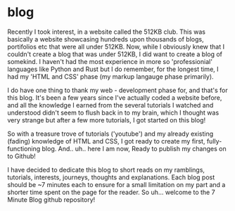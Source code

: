 # blog
Recently I took interest, in a website called the 512KB club. This was basically a website showcasing hundreds upon thousands of blogs, portifolios etc that were all under 512KB. Now, while I obviously knew that I couldn't create a blog that was under 512KB, I did want to create a blog of somekind. I haven't had the most experience in more so 'professionial' languages like Python and Rust but I do remember, for the longest time, I had my 'HTML and CSS' phase (my markup langauge phase primarily). 

I do have one thing to thank my web - development phase for, and that's for this blog. It's been a few years since I've actually coded a website before, and all the knowledge I earned from the several tutorials I watched and understood didn't seem to flush back in to my brain, which I thought was very strange but after a few more tutorials, I got started on this blog!

So with a treasure trove of tutorials ('youtube') and my already existing (fading) knowledge of HTML and CSS, I got ready to create my first, fully-functioning blog. And.. uh.. here I am now, Ready to publish my changes on to Github!

I have decided to dedicate this blog to short reads on my ramblings, tutorials, interests, journeys, thoughts and explanations. Each blog post should be ~7 minutes each to ensure for a small limitation on my part and a shorter time spent on the page for the reader. So uh... welcome to the 7 Minute Blog github repository!
